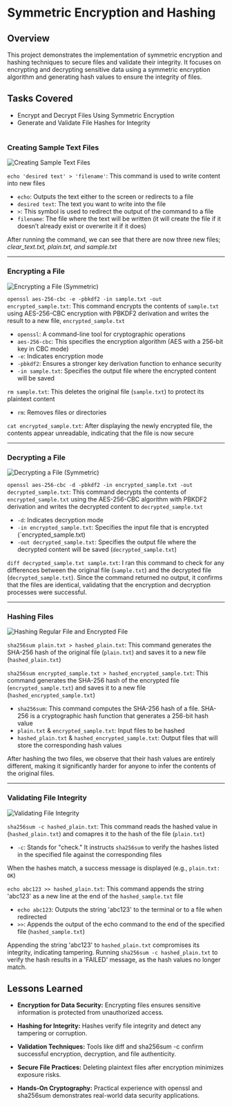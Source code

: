 # Symmetric Encryption and Hashing
## Overview
This project demonstrates the implementation of symmetric encryption and hashing techniques to secure files and validate their integrity. It focuses on encrypting and decrypting sensitive data using a symmetric encryption algorithm and generating hash values to ensure the integrity of files.
## Tasks Covered
- Encrypt and Decrypt Files Using Symmetric Encryption
- Generate and Validate File Hashes for Integrity
# 
### Creating Sample Text Files
![Creating Sample Text Files](https://github.com/user-attachments/assets/3bbb959e-66d3-4394-be85-1230b46eb7c9)

`echo 'desired text' > 'filename'`: This command is used to write content into new files
- `echo`: Outputs the text either to the screen or redirects to a file
- `desired text`: The text you want to write into the file
- `>`: This symbol is used to redirect the output of the command to a file
- `filename`: The file where the text will be written (it will create the file if it doesn’t already exist or overwrite it if it does)

After running the command, we can see that there are now three new files; *clear_text.txt, plain.txt, and sample.txt*
______________________________________________________________________________________________________________
### Encrypting a File 
![Encrypting a File (Symmetric)](https://github.com/user-attachments/assets/464e14af-2d8a-4444-8a78-08060eba2cd1)

`openssl aes-256-cbc -e -pbkdf2 -in sample.txt -out encrypted_sample.txt`: This command encrypts the contents of `sample.txt` using AES-256-CBC encryption with PBKDF2 derivation and writes the result to a new file, `encrypted_sample.txt`
- `openssl`: A command-line tool for cryptographic operations
- `aes-256-cbc`: This specifies the encryption algorithm (AES with a 256-bit key in CBC mode)
- `-e`: Indicates encryption mode
- `-pbkdf2`: Ensures a stronger key derivation function to enhance security
- `-in sample.txt`: Specifies the output file where the encrypted content will be saved

`rm sample.txt`: This deletes the original file (`sample.txt`) to protect its plaintext content 
- `rm`: Removes files or directories

`cat encrypted_sample.txt`: After displaying the newly encrypted file, the contents appear unreadable, indicating that the file is now secure
______________________________________________________________________________________________________________
### Decrypting a File
![Decrypting a File (Symmetric)](https://github.com/user-attachments/assets/df2b65c8-b3f6-4db8-9dad-f88ba2b935be)

`openssl aes-256-cbc -d -pbkdf2 -in encrypted_sample.txt -out decrypted_sample.txt`: This command decrypts the contents of `encrypted_sample.txt` using the AES-256-CBC algorithm with PBKDF2 derivation and writes the decrypted content to `decrypted_sample.txt`
- `-d`: Indicates decryption mode
- `-in encrypted_sample.txt`: Specifies the input file that is encrypted (`encrypted_sample.txt)
- `-out decrypted_sample.txt`: Specifies the output file where the decrypted content will be saved (`decrypted_sample.txt`)

`diff decrypted_sample.txt sample.txt`: I ran this command to check for any differences between the original file (`sample.txt`) and the decrypted file (`decrypted_sample.txt`). Since the command returned no output, it confirms that the files are identical, validating that the encryption and decryption processes were successful.
______________________________________________________________________________________________________________
### Hashing Files
![Hashing Regular File and Encrypted File](https://github.com/user-attachments/assets/55dd2878-5985-4c7e-a4d2-2835fe4267b7)

`sha256sum plain.txt > hashed_plain.txt`: This command generates the SHA-256 hash of the original file (`plain.txt`) and saves it to a new file (`hashed_plain.txt`)

`sha256sum encrypted_sample.txt > hashed_encrypted_sample.txt`: This command generates the SHA-256 hash of the encrypted file (`encrypted_sample.txt`) and saves it to a new file (`hashed_encrypted_sample.txt`)
- `sha256sum`: This command computes the SHA-256 hash of a file. SHA-256 is a cryptographic hash function that generates a 256-bit hash value
- `plain.txt` & `encrypted_sample.txt`: Input files to be hashed
- `hashed_plain.txt` & `hashed_encrypted_sample.txt`: Output files that will store the corresponding hash values

After hashing the two files, we observe that their hash values are entirely different, making it significantly harder for anyone to infer the contents of the original files.
__________________________________________________________________________________________________________________
### Validating File Integrity
![Validating File Integrity](https://github.com/user-attachments/assets/3b66fc14-3ae5-4872-b64b-62d641592430)

`sha256sum -c hashed_plain.txt`: This command reads the hashed value in (`hashed_plain.txt`) and comapres it to the hash of the file (`plain.txt`)
- `-c`: Stands for "check." It instructs `sha256sum` to verify the hashes listed in the specified file against the corresponding files

When the hashes match, a success message is displayed (e.g., `plain.txt: OK`)

`echo abc123 >> hashed_plain.txt`: This command appends the string 'abc123' as a new line at the end of the `hashed_sample.txt` file
- `echo abc123`: Outputs the string 'abc123' to the terminal or to a file when redirected
- `>>`: Appends the output of the echo command to the end of the specified file (`hashed_sample.txt`)

Appending the string 'abc123' to `hashed_plain.txt` compromises its integrity, indicating tampering. Running `sha256sum -c hashed_plain.txt` to verify the hash results in a 'FAILED' message, as the hash values no longer match.

## Lessons Learned

- **Encryption for Data Security:** Encrypting files ensures sensitive information is protected from unauthorized access.

- **Hashing for Integrity:** Hashes verify file integrity and detect any tampering or corruption.

- **Validation Techniques:** Tools like diff and sha256sum -c confirm successful encryption, decryption, and file authenticity.

- **Secure File Practices:** Deleting plaintext files after encryption minimizes exposure risks.

- **Hands-On Cryptography:** Practical experience with openssl and sha256sum demonstrates real-world data security applications.

